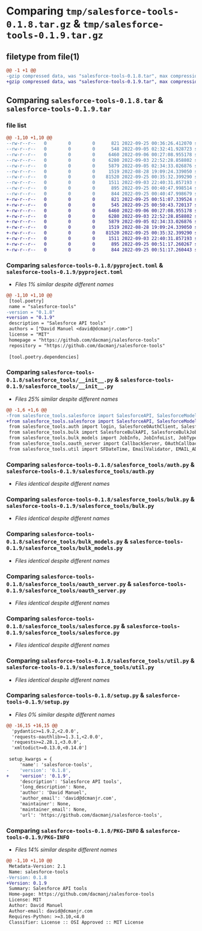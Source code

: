 # Comparing `tmp/salesforce-tools-0.1.8.tar.gz` & `tmp/salesforce-tools-0.1.9.tar.gz`

## filetype from file(1)

```diff
@@ -1 +1 @@
-gzip compressed data, was "salesforce-tools-0.1.8.tar", max compression
+gzip compressed data, was "salesforce-tools-0.1.9.tar", max compression
```

## Comparing `salesforce-tools-0.1.8.tar` & `salesforce-tools-0.1.9.tar`

### file list

```diff
@@ -1,10 +1,10 @@
--rw-r--r--   0        0        0      821 2022-09-25 00:36:26.412070 salesforce-tools-0.1.8/pyproject.toml
--rw-r--r--   0        0        0      548 2022-09-05 02:32:41.928723 salesforce-tools-0.1.8/salesforce_tools/__init__.py
--rw-r--r--   0        0        0     6460 2022-09-06 00:27:08.955178 salesforce-tools-0.1.8/salesforce_tools/auth.py
--rw-r--r--   0        0        0     6280 2022-09-03 22:52:28.858802 salesforce-tools-0.1.8/salesforce_tools/bulk.py
--rw-r--r--   0        0        0     5879 2022-09-05 02:34:33.026876 salesforce-tools-0.1.8/salesforce_tools/bulk_models.py
--rw-r--r--   0        0        0     1519 2022-08-28 19:09:24.339050 salesforce-tools-0.1.8/salesforce_tools/oauth_server.py
--rw-r--r--   0        0        0    81520 2022-09-25 00:35:32.399290 salesforce-tools-0.1.8/salesforce_tools/salesforce.py
--rw-r--r--   0        0        0     1511 2022-09-03 22:40:31.857193 salesforce-tools-0.1.8/salesforce_tools/util.py
--rw-r--r--   0        0        0      895 2022-09-25 00:40:47.998514 salesforce-tools-0.1.8/setup.py
--rw-r--r--   0        0        0      844 2022-09-25 00:40:47.998679 salesforce-tools-0.1.8/PKG-INFO
+-rw-r--r--   0        0        0      821 2022-09-25 00:51:07.339524 salesforce-tools-0.1.9/pyproject.toml
+-rw-r--r--   0        0        0      545 2022-09-25 00:50:43.720137 salesforce-tools-0.1.9/salesforce_tools/__init__.py
+-rw-r--r--   0        0        0     6460 2022-09-06 00:27:08.955178 salesforce-tools-0.1.9/salesforce_tools/auth.py
+-rw-r--r--   0        0        0     6280 2022-09-03 22:52:28.858802 salesforce-tools-0.1.9/salesforce_tools/bulk.py
+-rw-r--r--   0        0        0     5879 2022-09-05 02:34:33.026876 salesforce-tools-0.1.9/salesforce_tools/bulk_models.py
+-rw-r--r--   0        0        0     1519 2022-08-28 19:09:24.339050 salesforce-tools-0.1.9/salesforce_tools/oauth_server.py
+-rw-r--r--   0        0        0    81520 2022-09-25 00:35:32.399290 salesforce-tools-0.1.9/salesforce_tools/salesforce.py
+-rw-r--r--   0        0        0     1511 2022-09-03 22:40:31.857193 salesforce-tools-0.1.9/salesforce_tools/util.py
+-rw-r--r--   0        0        0      895 2022-09-25 00:51:17.260267 salesforce-tools-0.1.9/setup.py
+-rw-r--r--   0        0        0      844 2022-09-25 00:51:17.260443 salesforce-tools-0.1.9/PKG-INFO
```

### Comparing `salesforce-tools-0.1.8/pyproject.toml` & `salesforce-tools-0.1.9/pyproject.toml`

 * *Files 1% similar despite different names*

```diff
@@ -1,10 +1,10 @@
 [tool.poetry]
 name = "salesforce-tools"
-version = "0.1.8"
+version = "0.1.9"
 description = "Salesforce API tools"
 authors = ["David Manuel <david@dcmanjr.com>"]
 license = "MIT"
 homepage = "https://github.com/dacmanj/salesforce-tools"
 repository = "https://github.com/dacmanj/salesforce-tools"
 
 [tool.poetry.dependencies]
```

### Comparing `salesforce-tools-0.1.8/salesforce_tools/__init__.py` & `salesforce-tools-0.1.9/salesforce_tools/__init__.py`

 * *Files 25% similar despite different names*

```diff
@@ -1,6 +1,6 @@
-from salesforce_tools.salesforce import SalesforceAPI, SalesforceModelFactory, SalesforceServicesData
+from salesforce_tools.salesforce import SalesforceAPI, SalesforceModelFactory, RestAPI, ToolingAPI
 from salesforce_tools.auth import login, SalesforceOAuthClient, SalesforceJWTClient
 from salesforce_tools.bulk import SalesforceBulkAPI, SalesforceBulkJobException
 from salesforce_tools.bulk_models import JobInfo, JobInfoList, JobTypeEnum, JobStateEnum, OperationEnum, ContentTypeEnum
 from salesforce_tools.oauth_server import CallbackServer, OAuthCallbackHandler
 from salesforce_tools.util import SFDateTime, EmailValidator, EMAIL_ADDRESS_REGEX
```

### Comparing `salesforce-tools-0.1.8/salesforce_tools/auth.py` & `salesforce-tools-0.1.9/salesforce_tools/auth.py`

 * *Files identical despite different names*

### Comparing `salesforce-tools-0.1.8/salesforce_tools/bulk.py` & `salesforce-tools-0.1.9/salesforce_tools/bulk.py`

 * *Files identical despite different names*

### Comparing `salesforce-tools-0.1.8/salesforce_tools/bulk_models.py` & `salesforce-tools-0.1.9/salesforce_tools/bulk_models.py`

 * *Files identical despite different names*

### Comparing `salesforce-tools-0.1.8/salesforce_tools/oauth_server.py` & `salesforce-tools-0.1.9/salesforce_tools/oauth_server.py`

 * *Files identical despite different names*

### Comparing `salesforce-tools-0.1.8/salesforce_tools/salesforce.py` & `salesforce-tools-0.1.9/salesforce_tools/salesforce.py`

 * *Files identical despite different names*

### Comparing `salesforce-tools-0.1.8/salesforce_tools/util.py` & `salesforce-tools-0.1.9/salesforce_tools/util.py`

 * *Files identical despite different names*

### Comparing `salesforce-tools-0.1.8/setup.py` & `salesforce-tools-0.1.9/setup.py`

 * *Files 0% similar despite different names*

```diff
@@ -16,15 +16,15 @@
  'pydantic>=1.9.2,<2.0.0',
  'requests-oauthlib>=1.3.1,<2.0.0',
  'requests>=2.28.1,<3.0.0',
  'xmltodict>=0.13.0,<0.14.0']
 
 setup_kwargs = {
     'name': 'salesforce-tools',
-    'version': '0.1.8',
+    'version': '0.1.9',
     'description': 'Salesforce API tools',
     'long_description': None,
     'author': 'David Manuel',
     'author_email': 'david@dcmanjr.com',
     'maintainer': None,
     'maintainer_email': None,
     'url': 'https://github.com/dacmanj/salesforce-tools',
```

### Comparing `salesforce-tools-0.1.8/PKG-INFO` & `salesforce-tools-0.1.9/PKG-INFO`

 * *Files 14% similar despite different names*

```diff
@@ -1,10 +1,10 @@
 Metadata-Version: 2.1
 Name: salesforce-tools
-Version: 0.1.8
+Version: 0.1.9
 Summary: Salesforce API tools
 Home-page: https://github.com/dacmanj/salesforce-tools
 License: MIT
 Author: David Manuel
 Author-email: david@dcmanjr.com
 Requires-Python: >=3.10,<4.0
 Classifier: License :: OSI Approved :: MIT License
```

